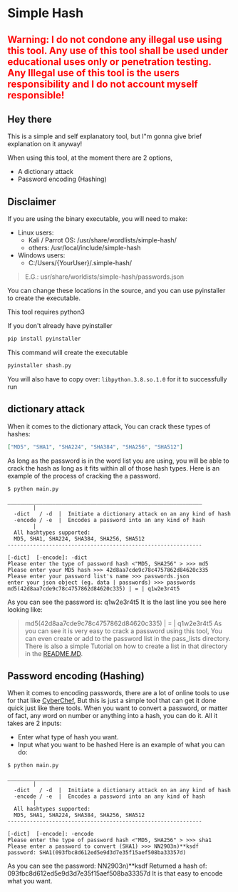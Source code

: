 # Simple Hash

## <strong style="color: red;">Warning: I do not condone any illegal use using this tool. Any use of this tool shall be used under educational uses only or penetration testing.<br>Any Illegal use of this tool is the users responsibility and I do not account myself responsible!</strong>

## Hey there
This is a simple and self explanatory tool, but I"m gonna give brief explanation on it anyway!

When using this tool, at the moment there are 2 options,
- A dictionary attack
- Password encoding (Hashing)

## Disclaimer
If you are using the binary executable, you will need to make:
- Linux users:
	- Kali / Parrot OS: /usr/share/wordlists/simple-hash/
	- others: /usr/local/include/simple-hash
- Windows users:
	- C:/Users/{YourUser}/.simple-hash/

> E.G.: usr/share/worldists/simple-hash/passwords.json

You can change these locations in the source, and you can use pyinstaller to create the executable.

This tool requires python3

If you don't already have pyinstaller
```bash
pip install pyinstaller
```
This command will create the executable
```bash
pyinstaller shash.py
```
You will also have to copy over: ```libpython.3.8.so.1.0``` for it to successfully run

## dictionary attack
When it comes to the dictionary attack, You can crack these types of hashes: 
```json
["MD5", "SHA1", "SHA224", "SHA384", "SHA256", "SHA512"]
```
As long as the password is in the word list you are using, you will be able to crack the hash as long as it fits within all of those hash types.
Here is an example of the process of cracking the a password.
```
$ python main.py

_____________________________________________________________
        |
  -dict   / -d  |  Initiate a dictionary attack on an any kind of hash
  -encode / -e  |  Encodes a password into an any kind of hash
        |
  All hashtypes supported:
  MD5, SHA1, SHA224, SHA384, SHA256, SHA512
-------------------------------------------------------------

[-dict]  [-encode]: -dict
Please enter the type of password hash <"MD5, SHA256" > >>> md5
Please enter your MD5 hash >>> 42d8aa7cde9c78c4757862d84620c335
Please enter your password list's name >>> passwords.json
enter your json object (eg. data | passwords) >>> passwords
md5(42d8aa7cde9c78c4757862d84620c335) | = | q1w2e3r4t5
```
As you can see the password is: q1w2e3r4t5
It is the last line you see here looking like:
> md5(42d8aa7cde9c78c4757862d84620c335) | = | q1w2e3r4t5
As you can see it is very easy to crack a password using this tool, You can even create or add to the password list in the pass_lists directory. There is also a simple Tutorial on how to create a list in that directory in the [README.MD](./pass_lists/README.MD).

## Password encoding (Hashing)
When it comes to encoding passwords, there are a lot of online tools to use for that like [CyberChef](https://gchq.github.io/CyberChef), But this is just a simple tool that can get it done quick just like there tools. When you want to convert a password, or matter of fact, any word on number or anything into a hash, you can do it. All it takes are 2 inputs:
- Enter what type of hash you want.
- Input what you want to be hashed
Here is an example of what you can do:
```
$ python main.py

_____________________________________________________________
        |
  -dict   / -d  |  Initiate a dictionary attack on an any kind of hash
  -encode / -e  |  Encodes a password into an any kind of hash
        |
  All hashtypes supported:
  MD5, SHA1, SHA224, SHA384, SHA256, SHA512
-------------------------------------------------------------

[-dict]  [-encode]: -encode
Please enter the type of password hash <"MD5, SHA256" > >>> sha1
Please enter a password to convert (SHA1) >>> NN2903n)**ksdf
password: SHA1(093fbc8d612ed5e9d3d7e35f15aef508ba33357d)
```
As you can see the password: NN2903n)**ksdf
Returned a hash of: 093fbc8d612ed5e9d3d7e35f15aef508ba33357d
It is that easy to encode what you want.
